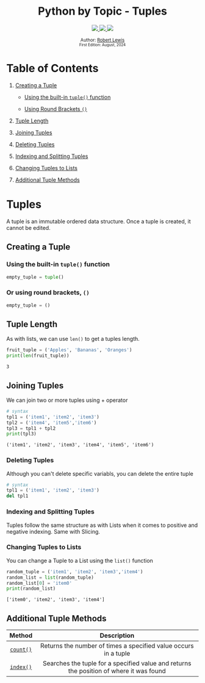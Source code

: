 <div align="center">
  <h1> Python by Topic - Tuples</h1>
  <a class="header-badge" target="_blank" href="https://www.linkedin.com/in/robbylew/">
    <img src="https://img.shields.io/badge/LinkedIn-robbylew-blue?style=flat-square&logo=linkedin">
  </a>

  <a class="header-badge" target="_blank" href="https://twitter.com/roberthedev">
    <img src="https://img.shields.io/badge/Twitter-roberthedev-blue?style=flat-square&logo=X">
  </a>

<a class="header-badge" target="_blank" href="https://robertlewis.dev">
  <img src="https://img.shields.io/badge/Website-robertlewis.dev-blue?style=flat-square&logo=github">
</a>

<sub>Author:
<a href="https://www.linkedin.com/in/robbylew/" target="_blank">Robert Lewis</a><br>
<small> First Edition: August, 2024</small>
</sub>
</div>

# Table of Contents

1. [Creating a Tuple](#creating-a-tuple)

    - [Using the built-in `tuple()` function](#using-the-built-in-tuple-function)

    - [Using Round Brackets `()`](#using-round-brackets-)

2. [Tuple Length](#tuple-length)

3. [Joining Tuples](#joining-tuples)

4. [Deleting Tuples](#deleting-tuples)

5. [Indexing and Splitting Tuples](#indexing-and-splitting-tuples)

6. [Changing Tuples to Lists](#changing-tuples-to-lists)

7. [Additional Tuple Methods](#additional-tuple-methods)


# Tuples

A tuple is an immutable ordered data structure. Once a tuple is created, it cannot be edited.

## Creating a Tuple

### Using the built-in `tuple()` function


```python
empty_tuple = tuple()
```

### Or using round brackets, `()`


```python
empty_tuple = ()
```

## Tuple Length

As with lists, we can use `len()` to get a tuples length.


```python
fruit_tuple = ('Apples', 'Bananas', 'Oranges')
print(len(fruit_tuple))
```

    3


## Joining Tuples

We can join two or more tuples using + operator


```python
# syntax
tpl1 = ('item1', 'item2', 'item3')
tpl2 = ('item4', 'item5','item6')
tpl3 = tpl1 + tpl2
print(tpl3)
```

    ('item1', 'item2', 'item3', 'item4', 'item5', 'item6')


### Deleting Tuples

Although you can't delete specific variabls, you can delete the entire tuple


```python
# syntax
tpl1 = ('item1', 'item2', 'item3')
del tpl1
```

### Indexing and Splitting Tuples

Tuples follow the same structure as with Lists when it comes to positive and negative indexing. Same with Slicing.

### Changing Tuples to Lists

You can change a Tuple to a List using the `list()` function


```python
random_tuple = ('item1', 'item2', 'item3','item4')
random_list = list(random_tuple)
random_list[0] = 'item0'
print(random_list)
```

    ['item0', 'item2', 'item3', 'item4']


## Additional Tuple Methods

| Method | Description |
| :-: | :-: |
| <a href="https://www.w3schools.com/python/ref_tuple_count.asp"> `count()` </a> | Returns the number of times a specified value occurs in a tuple |
| <a href="https://www.w3schools.com/python/ref_tuple_index.asp"> `index()` </a> | Searches the tuple for a specified value and returns the position of where it was found |

